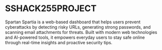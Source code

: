 # SSHACK255PROJECT
Spartan Spartia is a web-based dashboard that helps users prevent cyberattacks by detecting risky URLs, generating strong passwords, and scanning email attachments for threats. Built with modern web technologies and AI-powered tools, it empowers everyday users to stay safe online through real-time insights and proactive security tips.
